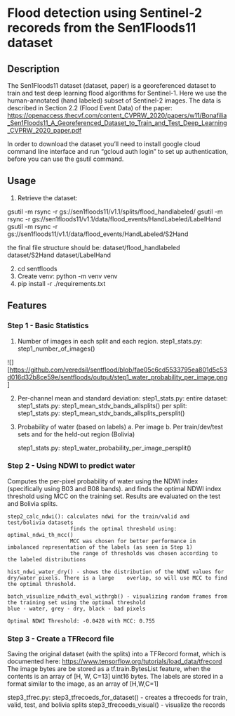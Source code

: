 # Flood detection using Sentinel-2 recoreds from the Sen1Floods11 dataset

## Description

The Sen1Floods11 dataset (dataset, paper) is a georeferenced dataset to train and test deep learning flood algorithms for Sentinel-1. Here we use the human-annotated (hand labeled) subset of Sentinel-2 images. The data is described in Section 2.2 (Flood Event Data) of the paper:
https://openaccess.thecvf.com/content_CVPRW_2020/papers/w11/Bonafilia_Sen1Floods11_A_Georeferenced_Dataset_to_Train_and_Test_Deep_Learning_CVPRW_2020_paper.pdf


In order to download the dataset you’ll need to install google cloud command line interface and run “gcloud auth login” to set up authentication, before you can use the gsutil command.

## Usage

1. Retrieve the dataset: 

gsutil -m rsync -r gs://sen1floods11/v1.1/splits/flood_handlabeled/
gsutil -m rsync -r gs://sen1floods11/v1.1/data/flood_events/HandLabeled/LabelHand
gsutil -m rsync -r gs://sen1floods11/v1.1/data/flood_events/HandLabeled/S2Hand

the final file structure should be:
    dataset/flood_handlabeled
    dataset/S2Hand
    dataset/LabelHand

2. cd sentfloods
3. Create venv: python -m venv venv
4. pip install -r ./requirements.txt

## Features

### Step 1 - Basic Statistics
1. Number of images in each split and each region.
    step1_stats.py: step1_number_of_images()

![][https://github.com/veredsil/sentflood/blob/fae05c6cd5533795ea801d5c53d016d32b8ce59e/sentfloods/output/step1_water_probability_per_image.png]

2. Per-channel mean and standard deviation:
    step1_stats.py: 
        entire dataset: step1_stats.py: step1_mean_stdv_bands_allsplits()
        per split: step1_stats.py: step1_mean_stdv_bands_allsplits_persplit()
    
3. Probability of water (based on labels)
    a. Per image
    b. Per train/dev/test sets and for the held-out region (Bolivia)
    
    step1_stats.py: step1_water_probability_per_image_persplit()

###  Step 2 - Using NDWI to predict water
Computes the per-pixel probability of water using the NDWI index (specifically using B03 and B08 bands).
and finds the optimal NDWI index threshold using MCC on the training set. Results are evaluated on the test and Bolivia splits.

    step2_calc_ndwi(): calculates ndwi for the train/valid and test/bolivia datasets
                        finds the optimal threshold using: optimal_ndwi_th_mcc()
                        MCC was chosen for better performance in imbalanced representation of the labels (as seen in Step 1) 
                        the range of thresholds was chosen according to the labeled distributions

    hist_ndwi_water_dry() - shows the distribution of the NDWI values for dry/water pixels. There is a large    overlap, so will use MCC to find the optimal threshold. 

    batch_visualize_ndwith_eval_withrgb() - visualizing random frames from the training set using the optimal threshold
    blue - water, grey - dry, black - bad pixels

    Optimal NDWI Threshold: -0.0428 with MCC: 0.755


###  Step 3 - Create a TFRecord file

Saving the original dataset (with the splits) into a TFRecord format, which is documented here:
https://www.tensorflow.org/tutorials/load_data/tfrecord 
The image bytes are be stored as a tf.train.BytesList feature, when the contents is an array of [H, W, C=13] uint16 bytes. The labels are stored in a format similar to the image, as an array of [H,W,C=1]

step3_tfrec.py: step3_tfrecoeds_for_dataset() - creates a tfrecoeds for train, valid, test, and bolivia splits
                step3_tfrecoeds_visual() - visualize the records




